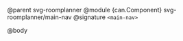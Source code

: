 @parent svg-roomplanner
@module {can.Component} svg-roomplanner/main-nav <main-nav>
@signature `<main-nav>`

@body

## <main-nav>

